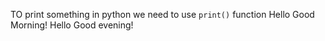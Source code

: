TO print something in python we need to use `print()` function
Hello Good Morning!
Hello Good evening!
